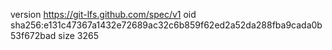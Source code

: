 version https://git-lfs.github.com/spec/v1
oid sha256:e131c47367a1432e72689ac32c6b859f62ed2a52da288fba9cada0b53f672bad
size 3265
